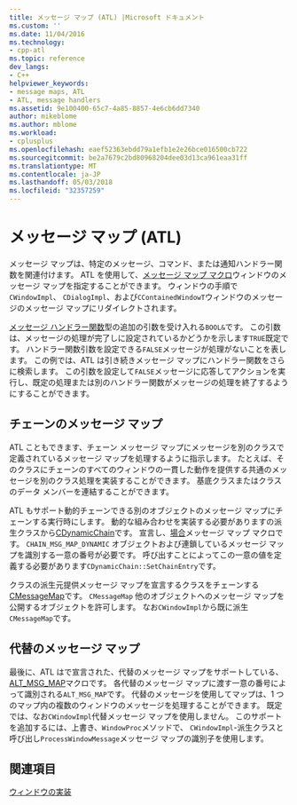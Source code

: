 ```yaml
---
title: メッセージ マップ (ATL) |Microsoft ドキュメント
ms.custom: ''
ms.date: 11/04/2016
ms.technology:
- cpp-atl
ms.topic: reference
dev_langs:
- C++
helpviewer_keywords:
- message maps, ATL
- ATL, message handlers
ms.assetid: 9e100400-65c7-4a85-8857-4e6cb6dd7340
author: mikeblome
ms.author: mblome
ms.workload:
- cplusplus
ms.openlocfilehash: eaef52363ebdd79a1efb1e2e26bce016500cb722
ms.sourcegitcommit: be2a7679c2bd80968204dee03d13ca961eaa31ff
ms.translationtype: MT
ms.contentlocale: ja-JP
ms.lasthandoff: 05/03/2018
ms.locfileid: "32357259"
---
```

# <a name="message-maps-atl"></a>メッセージ マップ (ATL)
メッセージ マップは、特定のメッセージ、コマンド、または通知ハンドラー関数を関連付けます。 ATL を使用して、[メッセージ マップ マクロ](../atl/reference/message-map-macros-atl.md)ウィンドウのメッセージ マップを指定することができます。 ウィンドウの手順で`CWindowImpl`、 `CDialogImpl`、および`CContainedWindowT`ウィンドウのメッセージのメッセージ マップにリダイレクトされます。  
  
 [メッセージ ハンドラー関数](../atl/message-handler-functions.md)型の追加の引数を受け入れる`BOOL&`です。 この引数は、メッセージの処理が完了しに設定されているかどうかを示します`TRUE`既定です。 ハンドラー関数引数を設定できる`FALSE`メッセージが処理がないことを表します。 この例では、ATL は引き続きメッセージ マップにハンドラー関数をさらに検索します。 この引数を設定して`FALSE`メッセージに応答してアクションを実行し、既定の処理または別のハンドラー関数がメッセージの処理を終了するようにすることができます。  
  
## <a name="chained-message-maps"></a>チェーンのメッセージ マップ  
 ATL こともできます、チェーン メッセージ マップにメッセージを別のクラスで定義されているメッセージ マップを処理するように指示します。 たとえば、そのクラスにチェーンのすべてのウィンドウの一貫した動作を提供する共通のメッセージを別のクラス処理を実装することができます。 基底クラスまたはクラスのデータ メンバーを連結することができます。  
  
 ATL もサポート動的チェーンできる別のオブジェクトのメッセージ マップにチェーンする実行時にします。 動的な組み合わせを実装する必要がありますの派生クラスから[CDynamicChain](../atl/reference/cdynamicchain-class.md)です。 宣言し、[場合](reference/message-map-macros-atl.md#chain_msg_map_dynamic)メッセージ マップ マクロです。 `CHAIN_MSG_MAP_DYNAMIC` オブジェクトおよび連鎖しているメッセージ マップを識別する一意の番号が必要です。 呼び出すことによってこの一意の値を定義する必要があります`CDynamicChain::SetChainEntry`です。  
  
 クラスの派生元提供メッセージ マップを宣言するクラスをチェーンする[CMessageMap](../atl/reference/cmessagemap-class.md)です。 `CMessageMap` 他のオブジェクトへのメッセージ マップを公開するオブジェクトを許可します。 なお`CWindowImpl`から既に派生`CMessageMap`です。  
  
## <a name="alternate-message-maps"></a>代替のメッセージ マップ  
 最後に、ATL はで宣言された、代替のメッセージ マップをサポートしている、 [ALT_MSG_MAP](reference/message-map-macros-atl.md#alt_msg_map)マクロです。 各代替のメッセージ マップに渡す一意の番号によって識別される`ALT_MSG_MAP`です。 代替のメッセージを使用してマップは、1 つのマップ内の複数のウィンドウのメッセージを処理することができます。 既定では、なお`CWindowImpl`代替メッセージ マップを使用しません。 このサポートを追加するには、上書き、`WindowProc`メソッドで、 `CWindowImpl`-派生クラスと呼び出し`ProcessWindowMessage`メッセージ マップの識別子を使用します。  
  
## <a name="see-also"></a>関連項目  
 [ウィンドウの実装](../atl/implementing-a-window.md)

